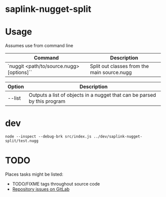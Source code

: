 # saplink-nugget-split

# Usage
Assumes use from command line

|Command  |Description|
|---|---  |
|`nuggit <path/to/source.nugg> [options]``|Split out classes from the main source.nugg |

|Option |Description|
|--|--|
|--list| Outputs a list of objects in a nugget that can be parsed by this program |


# dev
`node --inspect --debug-brk src/index.js ../dev/saplink-nugget-split/test.nugg`

# TODO
Places tasks might be listed:
- TODO/FIXME tags throughout source code
- [Repository issues on GitLab](https://git.bluefinsolutions.com/sbell/nuggit/issues)
